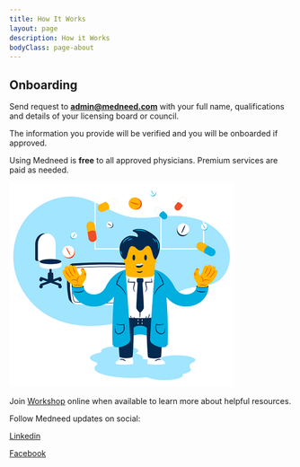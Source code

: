 ```yaml
---
title: How It Works
layout: page
description: How it Works
bodyClass: page-about
---
```


## Onboarding 

Send request to **admin@medneed.com** with your full name, qualifications and details of your licensing board or council. 

The information you provide will be verified and you will be onboarded if approved.

Using Medneed is **free** to all approved physicians. Premium services are paid as needed.


![Order on Medneed](/images/illustrations/doc-pharm.png)


Join <a href="/services/workshop">Workshop</a> online when available to learn more about helpful resources.

Follow Medneed updates on social: 

<a href="https://www.linkedin.com/company/medneedservice/" target="_blank">Linkedin</a>

<a href="https://www.facebook.com/medneedservice" target="_blank">Facebook</a>